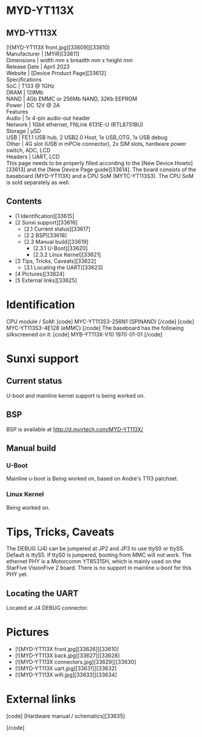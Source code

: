 # MYD-YT113X
MYD-YT113X  
---  
[![MYD-YT113X front.jpg][33609]][33610]  
Manufacturer |  [MYiR][33611]  
Dimensions |  width _mm_ x breadth _mm_ x height _mm_  
Release Date |  April 2023   
Website |  [Device Product Page][33612]  
Specifications   
SoC |  T133 @ 1GHz   
DRAM |  128Mb   
NAND |  4Gb EMMC or 256Mb NAND, 32Kb EEPROM   
Power |  DC 12V @ 2A   
Features   
Audio |  1x 4-pin audio-out header   
Network |  1Gbit ethernet, FNLink 6131E-U (RTL8731BU)   
Storage |  µSD   
USB |  FE1.1 USB hub, 2 USB2.0 Host, 1x USB_OTG, 1x USB debug   
Other |  4G slot (USB in mPCIe connector), 2x SIM slots, hardware power switch, ADC, LCD   
Headers |  UART, LCD   
This page needs to be properly filled according to the [New Device Howto][33613] and the [New Device Page guide][33614].
The board consists of the baseboard (MYD-YT113X) and a CPU SoM (MYTC-YT113S3). The CPU SoM is sold separately as well. 
## Contents
  * [1 Identification][33615]
  * [2 Sunxi support][33616]
    * [2.1 Current status][33617]
    * [2.2 BSP][33618]
    * [2.3 Manual build][33619]
      * [2.3.1 U-Boot][33620]
      * [2.3.2 Linux Kernel][33621]
  * [3 Tips, Tricks, Caveats][33622]
    * [3.1 Locating the UART][33623]
  * [4 Pictures][33624]
  * [5 External links][33625]

# Identification
CPU module / SoM: 
[code] 
    MYC-YT113S3-256N1 (SPINAND)
[/code]
[code] 
    MYC-YT113S3-4E128 (eMMC)
[/code]
The baseboard has the following silkscreened on it: 
[code] 
    MYB-YT113X-V10
    1970-01-01
[/code]
# Sunxi support
## Current status
U-boot and mainline kernel support is being worked on. 
## BSP
BSP is available at <http://d.myirtech.com/MYD-YT113X/>
## Manual build
### U-Boot
Mainline u-boot is Being worked on, based on Andre's T113 patchset. 
### Linux Kernel
Being worked on. 
# Tips, Tricks, Caveats
The DEBUG (J4) can be jumpered at JP2 and JP3 to use ttyS0 or ttyS5. Default is ttyS5. If ttyS0 is jumpered, booting from MMC will not work. 
The ethernet PHY is a Motorcomm YT8531SH, which is mainly used on the StarFive VisionFive 2 board. There is no support in mainline u-boot for this PHY yet. 
## Locating the UART
Located at J4 DEBUG connector. 
# Pictures
  * [![MYD-YT113X front.jpg][33626]][33610]
  * [![MYD-YT113X back.jpg][33627]][33628]
  * [![MYD-YT113X connectors.jpg][33629]][33630]
  * [![MYD-YT113X uart.jpg][33631]][33632]
  * [![MYD-YT113X wifi.jpg][33633]][33634]

# External links
[code] 
    [Hardware manual / schematics][33635]
    
[/code]
